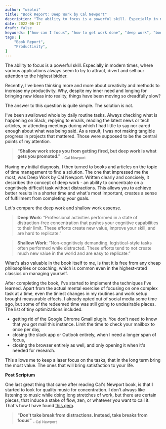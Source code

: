 ```yaml
---
author: "wzolni"
title: "Book Report: Deep Work by Cal Newport"
description: "The ability to focus is a powerful skill. Especially in modern times, where various applications always seem to try to attract, divert and sell our attention to the highest bidder."
date: 2022-06-17
draft: false
keywords: ["how can I focus", "how to get work done", "deep work", "book review"]
tags: [
    "Book Report",
    "Productivity",
]
---
```


The ability to focus is a powerful skill. Especially in modern times, where various applications always seem to try to attract, divert and sell our attention to the highest bidder.

Recently, I've been thinking more and more about creativity and methods to increase my productivity. Why, despite
my inner need and longing for bringing new ideas into reality, things have been moving so dreadfully slow?

The answer to this question is quite simple. The solution is not.

I've been swallowed whole by daily routine tasks. Always checking what is happening on Slack, replying to emails, reading the latest news or tech articles, or attending meetings during which I had little to say nor cared enough about what was being said.
As a result, I was not making tangible progress in projects that mattered. Those were supposed to be the central points of my attention.

> **"Shallow work stops you from getting fired, but deep work is what gets you promoted."**
><sub>- Cal Newport</sub>

Having my initial diagnosis, I then turned to books and articles on the topic of time management to find a solution. The one that impressed me the most, was Deep Work by Cal Newport. Written clearly and concisely, it describes the concept of deep work - an ability to concentrate on a cognitively difficult task without distractions. This allows you to achieve better results in a shorter time and what's most important, creates a sense of fulfillment from completing your goals.

Let's compare the deep work and shallow work essense.
> **Deep Work**: “Professional activities performed in a state of distraction-free concentration that pushes your cognitive capabilities to their limit. These efforts create new value, improve your skill, and are hard to replicate.”

> **Shallow Work**: “Non-cognitively demanding, logistical-style tasks often performed while distracted. These efforts tend to not create much new value in the world and are easy to replicate.”

What's also valuable in the book itself to me, is that it is free from any cheap philosophies or coaching, which is common even in the highest-rated classics on managing yourself.

After completing the book, I've started to implement the techniques I've learned. Apart from the actual mental exercise of focusing on one complex task at a time, even the tiniest changes in my routines and work setup brought measurable effects. I already opted out of social media some time ago, but some of the redeemed time was still going to undesirable places. The list of tiny optimizations included:
- getting rid of the Google Chrome Gmail plugin. You don't need to know that you got mail this instance. Limit the time to check your mailbox to once per day,
- closing the slack app or Outlook entirely, when I need a longer span of focus,
- closing the browser entirely as well, and only opening it when it's needed for research.

This allows me to keep a laser focus on the tasks, that in the long term bring the most value. The ones that will bring satisfaction to your life.

**Post Scriptum**

One last great thing that came after reading Cal's Newport book, is that I started to look for quality music for concentration.
I don't always like listening to music while doing long stretches of work, but there are certain pieces, that induce a stake of flow, zen, or whatever you want to call it. That's how I have found [this gem](https://open.spotify.com/playlist/1y8TGPY5GqXY9YjqKkHdIb?si=X77GirWbTXOnXYWMIE1IoA).

>**"Don't take break from distractions. Instead, take breaks from focus"**
><sub>- Cal Newport</sub>